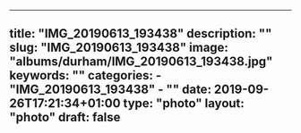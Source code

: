 
---
title: "IMG_20190613_193438"
description: ""
slug: "IMG_20190613_193438"
image: "albums/durham/IMG_20190613_193438.jpg"
keywords: ""
categories: 
    - "IMG_20190613_193438"
    - ""
date: 2019-09-26T17:21:34+01:00
type: "photo"
layout: "photo"
draft: false
---
